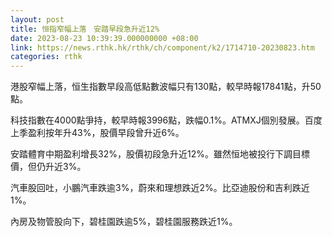 ```yaml
---
layout: post
title: 恒指窄幅上落　安踏早段急升近12%
date: 2023-08-23 10:39:39.000000000 +08:00
link: https://news.rthk.hk/rthk/ch/component/k2/1714710-20230823.htm
categories: rthk
---
```


港股窄幅上落，恒生指數早段高低點數波幅只有130點，較早時報17841點，升50點。

科技指數在4000點爭持，較早時報3996點，跌幅0.1%。ATMXJ個別發展。百度上季盈利按年升43%，股價早段曾升近6%。

安踏體育中期盈利增長32%，股價初段急升近12%。雖然恒地被投行下調目標價，但仍升近3%。

汽車股回吐，小鵬汽車跌逾3%，蔚來和理想跌近2%。比亞迪股份和吉利跌近1%。

內房及物管股向下，碧桂園跌逾5%，碧桂園服務跌近1%。
